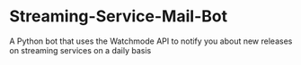 # Streaming-Service-Mail-Bot
A Python bot that uses the Watchmode API to notify you about new releases on streaming services on a daily basis
